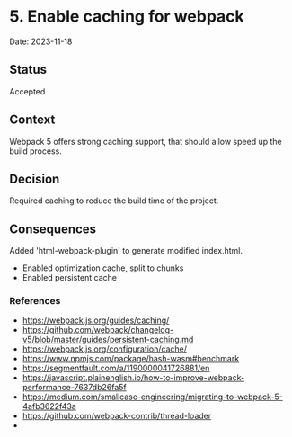 # 5. Enable caching for webpack

Date: 2023-11-18

## Status

Accepted

## Context

Webpack 5 offers strong caching support, that should allow speed up the build process.

## Decision

Required caching to reduce the build time of the project.

## Consequences

Added 'html-webpack-plugin' to generate modified index.html.

- Enabled optimization cache, split to chunks
- Enabled persistent cache

### References

- https://webpack.js.org/guides/caching/
- https://github.com/webpack/changelog-v5/blob/master/guides/persistent-caching.md
- https://webpack.js.org/configuration/cache/
- https://www.npmjs.com/package/hash-wasm#benchmark
- https://segmentfault.com/a/1190000041726881/en
- https://javascript.plainenglish.io/how-to-improve-webpack-performance-7637db26fa5f
- https://medium.com/smallcase-engineering/migrating-to-webpack-5-4afb3622f43a
- https://github.com/webpack-contrib/thread-loader
-
